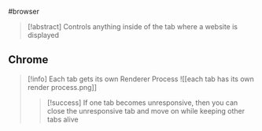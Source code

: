 #browser 
>[!abstract] Controls anything inside of the tab where a website is displayed



## Chrome
>[!info] Each tab gets its own Renderer Process
>![[each tab has its own render process.png]]
>>[!success] If one tab becomes unresponsive, then you can close the unresponsive tab and move on while keeping other tabs alive

